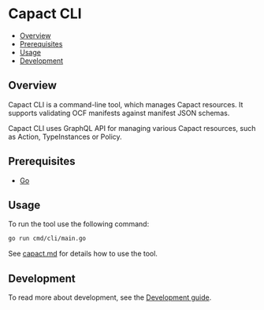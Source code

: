 # Capact CLI

- [Overview](#overview)
- [Prerequisites](#prerequisites)
- [Usage](#usage)
- [Development](#development)

## Overview

Capact CLI is a command-line tool, which manages Capact resources. It supports validating OCF manifests against manifest JSON schemas.

Capact CLI uses GraphQL API for managing various Capact resources, such as Action, TypeInstances or Policy.

## Prerequisites

- [Go](https://golang.org)

## Usage

To run the tool use the following command:
```bash
go run cmd/cli/main.go
```

See [capact.md](./docs/capact.md) for details how to use the tool.

## Development

To read more about development, see the [Development guide](https://capact.io/community/development/development-guide).
